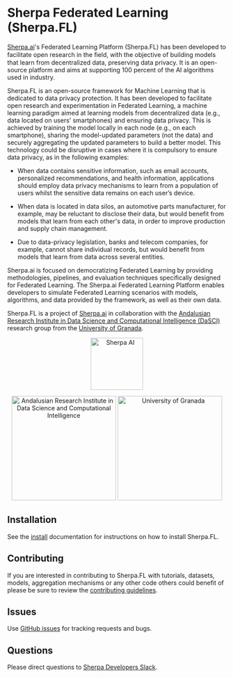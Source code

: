 # Sherpa Federated Learning (Sherpa.FL)

[Sherpa.ai](http://sherpa.ai)'s Federated Learning Platform (Sherpa.FL) has been developed to facilitate open research in the ﬁeld, with the objective of building models that learn from decentralized data, preserving data privacy. It is an open-source platform and aims at supporting 100 percent of the AI algorithms used in industry.

Sherpa.FL is an open-source framework for Machine Learning that is dedicated to data privacy protection. It has been developed to facilitate open research and experimentation in Federated Learning, a machine learning paradigm aimed at learning models from decentralized data (e.g., data located on users’ smartphones) and ensuring data privacy. This is achieved by training the model locally in each node (e.g., on each smartphone), sharing the model-updated parameters (not the data) and securely aggregating the updated parameters to build a better model. This technology could be disruptive in cases where it is compulsory to ensure data privacy, as in the following examples:

*    When data contains sensitive information, such as email accounts, personalized recommendations, and health information, applications should employ data privacy mechanisms to learn from a population of users whilst the sensitive data remains on each user’s device.

*    When data is located in data silos, an automotive parts manufacturer, for example, may be reluctant to disclose their data, but would benefit from models that learn from each other's data, in order to improve production and supply chain management.

*    Due to data-privacy legislation, banks and telecom companies, for example, cannot share individual records, but would benefit from models that learn from data across several entities.

Sherpa.ai is focused on democratizing Federated Learning by providing methodologies, pipelines, and evaluation techniques specifically designed for Federated Learning. The Sherpa.ai Federated Learning Platform enables developers to simulate Federated Learning scenarios with models, algorithms, and data provided by the framework, as well as their own data.

Sherpa.FL is a project of [Sherpa.ai](http://sherpa.ai) in collaboration with the [Andalusian Research Institute in Data Science and Computational Intelligence (DaSCI)](https://dasci.es/) research group from the [University of Granada](https://www.ugr.es/).

<p align="center"><img src="https://sherpa-cdn.s3-eu-west-1.amazonaws.com/forContest/Sherpa_ai_logo_nodegrade.png" alt="Sherpa AI" height = "120" /></p>
<p align="center"><img src="https://sherpa-cdn.s3-eu-west-1.amazonaws.com/third_parties_logos/DaSCI_logo_vertical.png"  alt="Andalusian Research Institute in Data Science and Computational Intelligence" height = "240"/> <img src="https://sherpa-cdn.s3-eu-west-1.amazonaws.com/third_parties_logos/ugr_logo.png"  alt="University of Granada" height = "240"/></p>

## Installation

See the [install](install.md) documentation for instructions on how to install Sherpa.FL.

## Contributing

If you are interested in contributing to Sherpa.FL with tutorials, datasets, models, aggregation mechanisms or any other code others could benefit of please be sure to review the [contributing guidelines](CONTRIBUTING.md).

## Issues

Use [GitHub issues](https://github.com/sherpaai/Sherpa.FL/issues) for tracking requests and bugs.

## Questions

Please direct questions to [Sherpa Developers Slack](https://sherpa-developers-invitation.herokuapp.com/).
